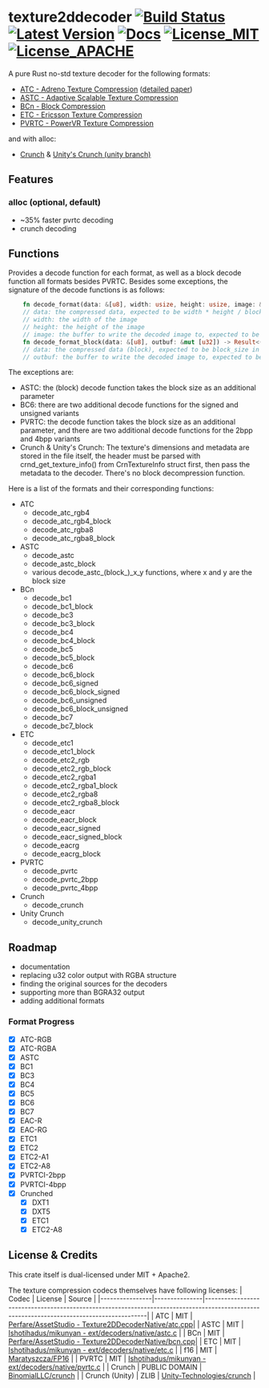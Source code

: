 # texture2ddecoder [![Build Status]][actions] [![Latest Version]][crates.io] [![Docs]][docs.rs] [![License_MIT]][license_mit] [![License_APACHE]][license_apache] 

[Build Status]: https://img.shields.io/github/actions/workflow/status/UniversalGameExtraction/texture2ddecoder/ci.yml?branch=master
[actions]: https://github.com/UniversalGameExtraction/texture2ddecoder/actions?query=branch%3Amain
[Latest Version]: https://img.shields.io/crates/v/texture2ddecoder.svg
[crates.io]: https://crates.io/crates/texture2ddecoder
[Docs]: https://docs.rs/texture2ddecoder/badge.svg
[docs.rs]: https://docs.rs/crate/texture2ddecoder/
[License_MIT]: https://img.shields.io/badge/License-MIT-yellow.svg
[license_mit]: https://raw.githubusercontent.com/UniversalGameExtraction/texture2ddecoder/main/LICENSE-MIT
[License_APACHE]: https://img.shields.io/badge/License-Apache%202.0-blue.svg
[license_apache]: https://raw.githubusercontent.com/UniversalGameExtraction/texture2ddecoder/main/LICENSE-APACHE

A pure Rust no-std texture decoder for the following formats:
 - [ATC - Adreno Texture Compression](https://registry.khronos.org/OpenGL/extensions/AMD/AMD_compressed_ATC_texture.txt) ([detailed paper](http://www.guildsoftware.com/papers/2012.Converting.DXTC.to.ATC.pdf))
 - [ASTC - Adaptive Scalable Texture Compression](https://en.wikipedia.org/wiki/Adaptive_Scalable_Texture_Compression)
 - [BCn - Block Compression](https://en.wikipedia.org/wiki/S3_Texture_Compression)
 - [ETC - Ericsson Texture Compression](https://en.wikipedia.org/wiki/Ericsson_Texture_Compression)
 - [PVRTC - PowerVR Texture Compression](https://en.wikipedia.org/wiki/PVRTC)

and with alloc:
 - [Crunch](https://github.com/BinomialLLC/crunch) & [Unity's Crunch (unity branch)](https://github.com/Unity-Technologies/crunch/tree/unity)

## Features

### alloc (optional, default)

- ~35% faster pvrtc decoding
- crunch decoding

## Functions
Provides a decode function for each format, as well as a block decode function all formats besides PVRTC.
Besides some exceptions, the signature of the decode functions is as follows:
```rust
    fn decode_format(data: &[u8], width: usize, height: usize, image: &mut [u32]) -> Result<(), &'static str>
    // data: the compressed data, expected to be width * height / block_size in size
    // width: the width of the image
    // height: the height of the image
    // image: the buffer to write the decoded image to, expected to be width * height in size
    fn decode_format_block(data: &[u8], outbuf: &mut [u32]) -> Result<(), &'static str>
    // data: the compressed data (block), expected to be block_size in size
    // outbuf: the buffer to write the decoded image to, expected to be block_size in size
```
The exceptions are:
- ASTC: the (block) decode function takes the block size as an additional parameter
- BC6: there are two additional decode functions for the signed and unsigned variants
- PVRTC: the decode function takes the block size as an additional parameter, and there are two additional decode functions for the 2bpp and 4bpp variants
- Crunch & Unity's Crunch: The texture's dimensions and metadata are stored in the file itself, the header must be parsed with crnd_get_texture_info() from CrnTextureInfo struct first, then pass the metadata to the decoder. There's no block decompression function.

Here is a list of the formats and their corresponding functions:
- ATC
  - decode_atc_rgb4
  - decode_atc_rgb4_block
  - decode_atc_rgba8
  - decode_atc_rgba8_block
- ASTC
  - decode_astc
  - decode_astc_block
  - various decode_astc_(block_)_x_y functions, where x and y are the block size
- BCn
  - decode_bc1
  - decode_bc1_block
  - decode_bc3
  - decode_bc3_block
  - decode_bc4
  - decode_bc4_block
  - decode_bc5
  - decode_bc5_block
  - decode_bc6
  - decode_bc6_block
  - decode_bc6_signed
  - decode_bc6_block_signed
  - decode_bc6_unsigned
  - decode_bc6_block_unsigned
  - decode_bc7
  - decode_bc7_block
- ETC
  - decode_etc1
  - decode_etc1_block
  - decode_etc2_rgb
  - decode_etc2_rgb_block
  - decode_etc2_rgba1
  - decode_etc2_rgba1_block
  - decode_etc2_rgba8
  - decode_etc2_rgba8_block
  - decode_eacr
  - decode_eacr_block
  - decode_eacr_signed
  - decode_eacr_signed_block
  - decode_eacrg
  - decode_eacrg_block
- PVRTC
  - decode_pvrtc
  - decode_pvrtc_2bpp
  - decode_pvrtc_4bpp
- Crunch
  - decode_crunch
- Unity Crunch
  - decode_unity_crunch

## Roadmap
- documentation
- replacing u32 color output with RGBA structure
- finding the original sources for the decoders
- supporting more than BGRA32 output
- adding additional formats

### Format Progress

- [x] ATC-RGB
- [x] ATC-RGBA
- [x] ASTC
- [x] BC1
- [x] BC3
- [x] BC4
- [x] BC5
- [x] BC6
- [x] BC7
- [x] EAC-R
- [x] EAC-RG
- [x] ETC1
- [x] ETC2
- [x] ETC2-A1
- [x] ETC2-A8
- [x] PVRTCI-2bpp
- [x] PVRTCI-4bpp
- [x] Crunched
  - [x] DXT1
  - [x] DXT5
  - [x] ETC1
  - [x] ETC2-A8

## License & Credits

This crate itself is dual-licensed under MIT + Apache2.

The texture compression codecs themselves have following licenses:
| Codec          | License       | Source                                                                                                                                   |
|----------------|---------------|------------------------------------------------------------------------------------------------------------------------------------------|
| ATC            | MIT           | [Perfare/AssetStudio - Texture2DDecoderNative/atc.cpp](https://github.com/Perfare/AssetStudio/blob/master/Texture2DDecoderNative/atc.cpp)|
| ASTC           | MIT           | [Ishotihadus/mikunyan - ext/decoders/native/astc.c](https://github.com/Ishotihadus/mikunyan/blob/master/ext/decoders/native/astc.c)      |
| BCn            | MIT           | [Perfare/AssetStudio - Texture2DDecoderNative/bcn.cpp](https://github.com/Perfare/AssetStudio/blob/master/Texture2DDecoderNative/bcn.cpp)|
| ETC            | MIT           | [Ishotihadus/mikunyan - ext/decoders/native/etc.c](https://github.com/Ishotihadus/mikunyan/blob/master/ext/decoders/native/etc.c)        |
| f16            | MIT           | [Maratyszcza/FP16](https://github.com/Maratyszcza/FP16)                                                                                  |
| PVRTC          | MIT           | [Ishotihadus/mikunyan - ext/decoders/native/pvrtc.c](https://github.com/Ishotihadus/mikunyan/blob/master/ext/decoders/native/pvrtc.c)    |
| Crunch         | PUBLIC DOMAIN | [BinomialLLC/crunch](https://github.com/BinomialLLC/crunch)                                                                              |
| Crunch (Unity) | ZLIB          | [Unity-Technologies/crunch](https://github.com/Unity-Technologies/crunch)                                                                |
